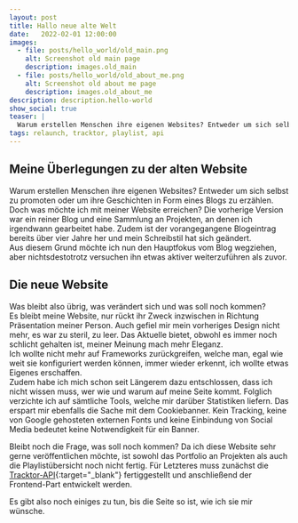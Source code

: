```yaml
---
layout: post
title: Hallo neue alte Welt
date:   2022-02-01 12:00:00
images:
  - file: posts/hello_world/old_main.png
    alt: Screenshot old main page
    description: images.old_main
  - file: posts/hello_world/old_about_me.png
    alt: Screenshot old about me page
    description: images.old_about_me
description: description.hello-world
show_social: true
teaser: |
  Warum erstellen Menschen ihre eigenen Websites? Entweder um sich selbst zu promoten oder um ihre Geschichten in Form eines Blogs zu erzählen. Doch...
tags: relaunch, tracktor, playlist, api
---
```


## Meine Überlegungen zu der alten Website

Warum erstellen Menschen ihre eigenen Websites? Entweder um sich selbst zu promoten oder um ihre Geschichten in Form eines Blogs zu erzählen.  
Doch was möchte ich mit meiner Website erreichen? Die vorherige Version war ein reiner Blog und eine Sammlung an Projekten, an denen ich irgendwann gearbeitet habe. Zudem ist der vorangegangene Blogeintrag bereits über vier Jahre her und mein Schreibstil hat sich geändert.  
Aus diesem Grund möchte ich nun den Hauptfokus vom Blog wegziehen, aber nichtsdestotrotz versuchen ihn etwas aktiver weiterzuführen als zuvor.

## Die neue Website

Was bleibt also übrig, was verändert sich und was soll noch kommen?  
Es bleibt meine Website, nur rückt ihr Zweck inzwischen in Richtung Präsentation meiner Person. Auch gefiel mir mein vorheriges Design nicht mehr, es war zu steril, zu leer. Das Aktuelle bietet, obwohl es immer noch schlicht gehalten ist, meiner Meinung mach mehr Eleganz.  
Ich wollte nicht mehr auf Frameworks zurückgreifen, welche man, egal wie weit sie konfiguriert werden können, immer wieder erkennt, ich wollte etwas Eigenes erschaffen.  
Zudem habe ich mich schon seit Längerem dazu entschlossen, dass ich nicht wissen muss, wer wie und warum auf meine Seite kommt. Folglich verzichte ich auf sämtliche Tools, welche mir darüber Statistiken liefern. Das erspart mir ebenfalls die Sache mit dem Cookiebanner. Kein Tracking, keine von Google gehosteten externen Fonts und keine Einbindung von Social Media bedeutet keine Notwendigkeit für ein Banner.

Bleibt noch die Frage, was soll noch kommen?
Da ich diese Website sehr gerne veröffentlichen möchte, ist sowohl das Portfolio an Projekten als auch die Playlistübersicht noch nicht fertig. Für Letzteres muss zunächst die [Tracktor-API](https://github.com/tracktor-one/tracktor "Externer Link: tracktor Repository auf Github"){:target="_blank"} fertiggestellt und anschließend der Frontend-Part entwickelt werden.

Es gibt also noch einiges zu tun, bis die Seite so ist, wie ich sie mir wünsche.
